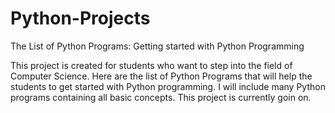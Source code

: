 # Python-Projects
The List of Python Programs: Getting started with Python Programming

This project is created for students who want to step into the field of Computer Science. Here are the list of Python Programs that will help the students to get started with Python programming. I will include many Python programs containing all basic concepts. This project is currently goin on.
